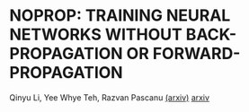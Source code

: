 # NOPROP: TRAINING NEURAL NETWORKS WITHOUT BACK-PROPAGATION OR FORWARD-PROPAGATION

Qinyu Li, Yee Whye Teh, Razvan Pascanu [(arxiv)](https://arxiv.org/pdf/2503.24322) <a href="[(arxiv)](https://arxiv.org/pdf/2503.24322)" target="_blank">arxiv</a>
